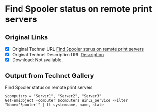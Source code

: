 # Find Spooler status on remote print servers

## Original Links

- [x] Original Technet URL [Find Spooler status on remote print servers](https://gallery.technet.microsoft.com/a582798a-a07e-4ad4-af2a-5ddfd6f7e6c9)
- [x] Original Technet Description URL [Description](https://gallery.technet.microsoft.com/a582798a-a07e-4ad4-af2a-5ddfd6f7e6c9/description)
- [x] Download: Not available.

## Output from Technet Gallery

Find Spooler status on remote print servers

```
$computers = "Server1", "Server2", "Server3"
Get-WmiObject -computer $computers Win32_Service -Filter "Name='Spooler'" | ft systemname, name, state
```

